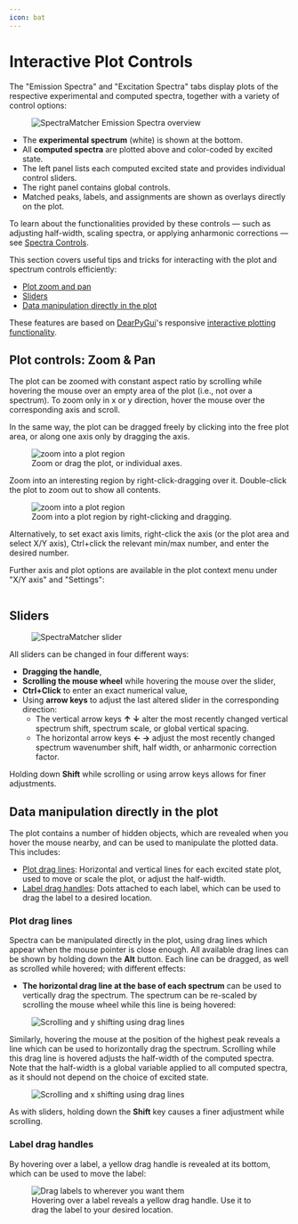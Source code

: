 ```yaml
---
icon: bat
---
```


# Interactive Plot Controls

The "Emission Spectra" and "Excitation Spectra" tabs display plots of the respective experimental and computed spectra, together with a variety of control options:

<figure><img src=".gitbook/assets/emission_tab.png" alt="SpectraMatcher Emission Spectra overview"><figcaption></figcaption></figure>

* The **experimental spectrum** (white) is shown at the bottom.
* All **computed spectra** are plotted above and color-coded by excited state.
* The left panel lists each computed excited state and provides individual control sliders.
* The right panel contains global controls.
* Matched peaks, labels, and assignments are shown as overlays directly on the plot.

To learn about the functionalities provided by these controls — such as adjusting half-width, scaling spectra, or applying anharmonic corrections — see [Spectra Controls](spectra_controls.md).

This section covers useful tips and tricks for interacting with the plot and spectrum controls efficiently:

* [Plot zoom and pan](plot_controls.md#plot-controls-zoom--pan)
* [Sliders](plot_controls.md#sliders)
* [Data manipulation directly in the plot](plot_controls.md#data-manipulation-directly-in-the-plot)

These features are based on [DearPyGui](https://dearpygui.readthedocs.io/en/latest/index.html)'s responsive [interactive plotting functionality](https://dearpygui.readthedocs.io/en/latest/documentation/plots.html).

## Plot controls: Zoom & Pan

The plot can be zoomed with constant aspect ratio by scrolling while hovering the mouse over an empty area of the plot (i.e., not over a spectrum).
To zoom only in x or y direction, hover the mouse over the corresponding axis and scroll.

In the same way, the plot can be dragged freely by clicking into the free plot area, or along one axis only by dragging the axis.

<figure><img src=".gitbook/assets/zoom_pan_hq.gif" alt="zoom into a plot region"><figcaption>Zoom or drag the plot, or individual axes.</figcaption></figure>

Zoom into an interesting region by right-click-dragging over it. Double-click the plot to zoom out to show all contents.

<figure><img src=".gitbook/assets/rightclick_zoom.gif" alt="zoom into a plot region"><figcaption>Zoom into a plot region by right-clicking and dragging.</figcaption></figure>

Alternatively, to set exact axis limits, right-click the axis (or the plot area and select X/Y axis), Ctrl+click the relevant min/max number, and enter the desired number.

Further axis and plot options are available in the plot context menu under "X/Y axis" and "Settings":

<figure><img src=".gitbook/assets/Axis_right_click_menu.png" alt=""><figcaption></figcaption></figure>


## Sliders

<figure><img src=".gitbook/assets/slider.png" alt="SpectraMatcher slider"><figcaption></figcaption></figure>

All sliders can be changed in four different ways:
* **Dragging the handle**,
* **Scrolling the mouse wheel** while hovering the mouse over the slider,
* **Ctrl+Click** to enter an exact numerical value,
* Using **arrow keys** to adjust the last altered slider in the corresponding direction:
  * The vertical arrow keys **↑ ↓** alter the most recently changed vertical spectrum shift, spectrum scale, or global vertical spacing.
  * The horizontal arrow keys **← →** adjust the most recently changed spectrum wavenumber shift, half width, or anharmonic correction factor.

Holding down **Shift** while scrolling or using arrow keys allows for finer adjustments.

## Data manipulation directly in the plot

The plot contains a number of hidden objects, which are revealed when you hover the mouse nearby, and can be used to manipulate the plotted data. This includes:
* [Plot drag lines](#plot-drag-lines): Horizontal and vertical lines for each excited state plot, used to move or scale the plot, or adjust the half-width.
* [Label drag handles](#label-drag-handles): Dots attached to each label, which can be used to drag the label to a desired location.

### Plot drag lines

Spectra can be manipulated directly in the plot, using drag lines which appear when the mouse pointer is close enough. All available drag lines can be shown by holding down the **Alt** button. Each line can be dragged, as well as scrolled while hovered; with different effects:
* **The horizontal drag line at the base of each spectrum** can be used to vertically drag the spectrum. The spectrum can be re-scaled by scrolling the mouse wheel while this line is being hovered:

<figure><img src=".gitbook/assets/scroll_and_y_shift_using_drag_lines.gif" alt="Scrolling and y shifting using drag lines"><figcaption></figcaption></figure>

Similarly, hovering the mouse at the position of the highest peak reveals a line which can be used to horizontally drag the spectrum. Scrolling while this drag line is hovered adjusts the half-width of the computed spectra.
Note that the half-width is a global variable applied to all computed spectra, as it should not depend on the choice of excited state.

<figure><img src=".gitbook/assets/scroll_and_wavenumber_shift_using_drag_lines.gif" alt="Scrolling and x shifting using drag lines"><figcaption></figcaption></figure>

As with sliders, holding down the **Shift** key causes a finer adjustment while scrolling.

### Label drag handles
By hovering over a label, a yellow drag handle is revealed at its bottom, which can be used to move the label:

<figure><img src=".gitbook/assets/label_moving.gif" alt="Drag labels to wherever you want them"><figcaption>Hovering over a label reveals a yellow drag handle. Use it to drag the label to your desired location.</figcaption></figure>
